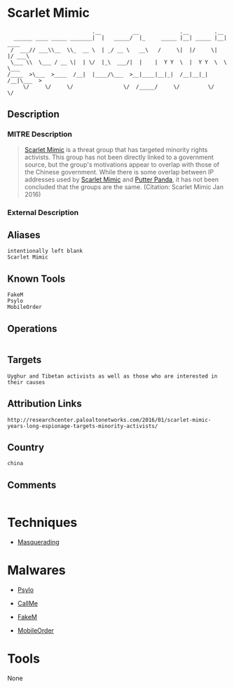 
# Scarlet Mimic

```
                           .__          __             .__        .__        
  ______ ____ _____ _______|  |   _____/  |_     _____ |__| _____ |__| ____  
 /  ___// ___\\__  \\_  __ \  | _/ __ \   __\   /     \|  |/     \|  |/ ___\ 
 \___ \\  \___ / __ \|  | \/  |_\  ___/|  |    |  Y Y  \  |  Y Y  \  \  \___ 
/____  >\___  >____  /__|  |____/\___  >__|____|__|_|  /__|__|_|  /__|\___  >
     \/     \/     \/                \/  /_____/     \/         \/        \/ 

```

## Description

### MITRE Description

> [Scarlet Mimic](https://attack.mitre.org/groups/G0029) is a threat group that has targeted minority rights activists. This group has not been directly linked to a government source, but the group's motivations appear to overlap with those of the Chinese government. While there is some overlap between IP addresses used by [Scarlet Mimic](https://attack.mitre.org/groups/G0029) and [Putter Panda](https://attack.mitre.org/groups/G0024), it has not been concluded that the groups are the same. (Citation: Scarlet Mimic Jan 2016)

### External Description

> 

## Aliases

```
intentionally left blank
Scarlet Mimic
```

## Known Tools

```
FakeM
Psylo
MobileOrder
```

## Operations

```

```

## Targets

```
Uyghur and Tibetan activists as well as those who are interested in their causes
```

## Attribution Links

```
http://researchcenter.paloaltonetworks.com/2016/01/scarlet-mimic-years-long-espionage-targets-minority-activists/
```

## Country

```
china
```

## Comments

```

```

# Techniques


* [Masquerading](../techniques/Masquerading.md)


# Malwares


* [Psylo](../malwares/Psylo.md)

* [CallMe](../malwares/CallMe.md)
    
* [FakeM](../malwares/FakeM.md)
    
* [MobileOrder](../malwares/MobileOrder.md)
    

# Tools

None
